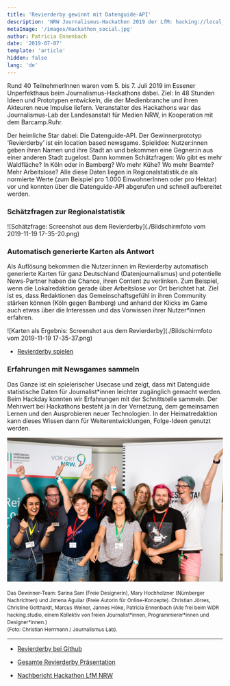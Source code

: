 ```yaml
---
title: 'Revierderby gewinnt mit Datenguide-API'
description: 'NRW Journalismus-Hackathon 2019 der LfM: hacking://local_media'
metaImage: '/images/Hackathon_social.jpg'
author: Patricia Ennenbach
date: '2019-07-07'
template: 'article'
hidden: false
lang: 'de'
---
```


Rund 40 TeilnehmerInnen waren vom 5. bis 7. Juli 2019 im Essener Unperfekthaus beim Journalismus-Hackathons dabei. Ziel: In 48 Stunden Ideen und Prototypen entwickeln, die der Medienbranche und ihren Akteuren neue Impulse liefern. Veranstalter des Hackathons war das Journalismus-Lab der Landesanstalt für Medien NRW, in Kooperation mit dem Barcamp.Ruhr.

Der heimliche Star dabei: Die Datenguide-API. Der Gewinnerprototyp ‘Revierderby’ ist ein location based newsgame. Spielidee: Nutzer:innen geben ihren Namen und ihre Stadt an und bekommen eine Gegner:in aus einer anderen Stadt zugelost. Dann kommen Schätzfragen: Wo gibt es mehr Waldfläche? In Köln oder in Bamberg? Wo mehr Kühe? Wo mehr Beamte? Mehr Arbeitslose?
Alle diese Daten liegen in Regionalstatistik.de als normierte Werte (zum Beispiel pro 1.000 EinwohnerInnen oder pro Hektar) vor und konnten über die Datenguide-API abgerufen und schnell aufbereitet werden.

### Schätzfragen zur Regionalstatistik

![Schätzfrage: Screenshot aus dem Revierderby](./Bildschirmfoto vom 2019-11-19 17-35-20.png)

### Automatisch generierte Karten als Antwort

Als Auflösung bekommen die Nutzer:innen im Revierderby automatisch generierte Karten für ganz Deutschland (Datenjournalismus) und potentielle News-Partner haben die Chance, ihren Content zu verlinken. Zum Beispiel, wenn die Lokalredaktion gerade über Arbeitslose vor Ort berichtet hat.
Ziel ist es, dass Redaktionen das Gemeinschaftsgefühl in ihren Community stärken können (Köln gegen Bamberg) und anhand der Klicks im Game auch etwas über die Interessen und das Vorwissen ihrer Nutzer\*innen erfahren.

![Karten als Ergebnis: Screenshot aus dem Revierderby](./Bildschirmfoto vom 2019-11-19 17-35-37.png)

- [Revierderby spielen](https://revierderby.hacking.studio)

### Erfahrungen mit Newsgames sammeln

Das Ganze ist ein spielerischer Usecase und zeigt, dass mit Datenguide statistische Daten für Journalist\*innen leichter zugänglich gemacht werden. Beim Hackday konnten wir Erfahrungen mit der Schnittstelle sammeln. Der Mehrwert bei Hackathons besteht ja in der Vernetzung, dem gemeinsamen Lernen und den Ausprobieren neuer Technologien. In der Heimatredaktion kann dieses Wissen dann für Weiterentwicklungen, Folge-Ideen genutzt werden.

![Gruppenbild Mate-Club](./Gruppenbilder_Hackathon_2019.jpg)

<small>
  Das Gewinner-Team: Sarina Sam (Freie Designerin), Mary Hochholzner (Nürnberger Nachrichten) und Jimena Aguilar (Freie Autorin für Online-Konzepte). Christian Jörres, Christine Gotthardt, Marcus Weiner, Jannes Höke, Patricia Ennenbach (Alle frei beim WDR hacking.studio, einem Kollektiv von freien Journalist*innen, Programmierer*innen und Designer*innen.)<br/>
  (Foto: Christian Herrmann / Journalismus Lab).
</small>

---

- [Revierderby bei Github](https://github.com/hackingstudio/locationbased-newsgame)

- [Gesamte Revierderby Präsentation](https://docs.google.com/presentation/d/1vELWMovUadKngMH6rrAGuOCKfwApN07Hf1kDvwgIaWk/edit?usp=sharing)

- [Nachbericht Hackathon LfM NRW](https://www.journalismuslab.de/2019/05/02/hackathon-hacking-local_media/)
